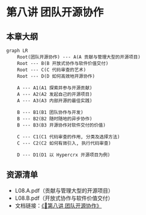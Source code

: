 # 第八讲 团队开源协作

## 本章大纲

~~~mermaid
graph LR
    Root(团队开源协作) --- A(A 贡献与管理大型的开源项目)
    Root --- B(B 开放式协作与软件价值交付)
    Root --- C(C 代码审查的艺术)
    Root --- D(D 如何高效地开源协作)

    A --- A1(A1 探索并参与开源贡献)
    A --- A2(A2 发起自己的开源项目)
    A --- A3(A3 内部开源的最佳实践)

    B --- B1(B1 团队协作与开发)
    B --- B2(B2 随时随地的异步协作)
    B --- B3(B3 开源协作对软件交付的价值)

    C --- C1(C1 代码审查的作用, 分类及选择方法)
    C --- C2(C2 如何有效引入, 执行代码审查)

    D --- D1(D1 以 Hypercrx 开源项目为例)
~~~

## 资源清单

- L08.A.pdf（贡献与管理大型的开源项目）
- L08.B.pdf（开放式协作与软件价值交付）
- 文档链接：[《📘第八讲  团队开源协作》](https://xlab2017.yuque.com/staff-kbz9wp/ut3q7i/qdu7g8x1d7q2m2wx?singleDoc#)
